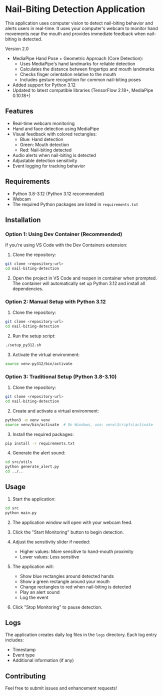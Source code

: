 # Nail-Biting Detection Application

This application uses computer vision to detect nail-biting behavior and alerts users in real-time. It uses your computer's webcam to monitor hand movements near the mouth and provides immediate feedback when nail-biting is detected.

Version 2.0
- MediaPipe Hand Pose + Geometric Approach (Core Detection):
  * Uses MediaPipe's hand landmarks for reliable detection
  * Calculates the distance between fingertips and mouth landmarks
  * Checks finger orientation relative to the mouth
  * Includes gesture recognition for common nail-biting poses
- Added support for Python 3.12
- Updated to latest compatible libraries (TensorFlow 2.18+, MediaPipe 0.10.18+)

## Features

- Real-time webcam monitoring
- Hand and face detection using MediaPipe
- Visual feedback with colored rectangles:
  - Blue: Hand detection
  - Green: Mouth detection
  - Red: Nail-biting detected
- Audio alerts when nail-biting is detected
- Adjustable detection sensitivity
- Event logging for tracking behavior

## Requirements

- Python 3.8-3.12 (Python 3.12 recommended)
- Webcam
- The required Python packages are listed in `requirements.txt`

## Installation

### Option 1: Using Dev Container (Recommended)

If you're using VS Code with the Dev Containers extension:

1. Clone the repository:
```bash
git clone <repository-url>
cd nail-biting-detection
```

2. Open the project in VS Code and reopen in container when prompted.
The container will automatically set up Python 3.12 and install all dependencies.

### Option 2: Manual Setup with Python 3.12

1. Clone the repository:
```bash
git clone <repository-url>
cd nail-biting-detection
```

2. Run the setup script:
```bash
./setup_py312.sh
```

3. Activate the virtual environment:
```bash
source venv-py312/bin/activate
```

### Option 3: Traditional Setup (Python 3.8-3.10)

1. Clone the repository:
```bash
git clone <repository-url>
cd nail-biting-detection
```

2. Create and activate a virtual environment:
```bash
python3 -m venv venv
source venv/bin/activate  # On Windows, use: venv\Scripts\activate
```

3. Install the required packages:
```bash
pip install -r requirements.txt
```

4. Generate the alert sound:
```bash
cd src/utils
python generate_alert.py
cd ../..
```

## Usage

1. Start the application:
```bash
cd src
python main.py
```

2. The application window will open with your webcam feed.

3. Click the "Start Monitoring" button to begin detection.

4. Adjust the sensitivity slider if needed:
   - Higher values: More sensitive to hand-mouth proximity
   - Lower values: Less sensitive

5. The application will:
   - Show blue rectangles around detected hands
   - Show a green rectangle around your mouth
   - Change rectangles to red when nail-biting is detected
   - Play an alert sound
   - Log the event

6. Click "Stop Monitoring" to pause detection.

## Logs

The application creates daily log files in the `logs` directory. Each log entry includes:
- Timestamp
- Event type
- Additional information (if any)

## Contributing

Feel free to submit issues and enhancement requests!